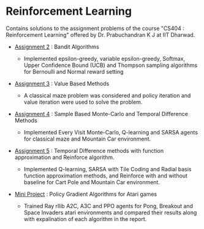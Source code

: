 # Reinforcement Learning 
Contains solutions to the assignment problems of the course "CS404 : Reinforcement Learning" offered by Dr. Prabuchandran K J at IIT Dharwad.

* [Assignment 2](https://github.com/JS2498/RL_Lab/tree/main/Assignment_2) : Bandit Algorithms
  * Implemented epsilon-greedy, variable epsilon-greedy, Softmax, Upper Confidence Bound (UCB) and Thompson sampling algorithms for Bernoulli and Normal reward setting

* [Assignment 3](https://github.com/JS2498/RL_Lab/tree/main/Assignment3) : Value Based Methods
  * A classical maze problem was considered and policy iteration and value iteration were used to solve the problem.

* [Assignment 4](https://github.com/JS2498/RL_Lab/tree/main/Assignment_4) : Sample Based Monte-Carlo and Temporal Difference Methods
  * Implemented Every Visit Monte-Carlo, Q-learning and SARSA agents for classical maze and Mountain Car environment.

* [Assignment 5](https://github.com/JS2498/RL_Lab/tree/main/Assignment_5) : Temporal Difference methods with function approximation and Reinforce algorithm.
  * Implemented Q-learning, SARSA with Tile Coding and Radial basis function approximation methods, and Reinforce with and without baseline for Cart Pole and Mountain Car environment.

* [Mini Project](https://github.com/JS2498/RL_Lab/tree/main/Mini_project) : Policy Gradient Algorithms for Atari games
  * Trained Ray rllib A2C, A3C and PPO agents for Pong, Breakout and Space Invaders atari environments and compared their results along with expalination of each algorithm in the report.




